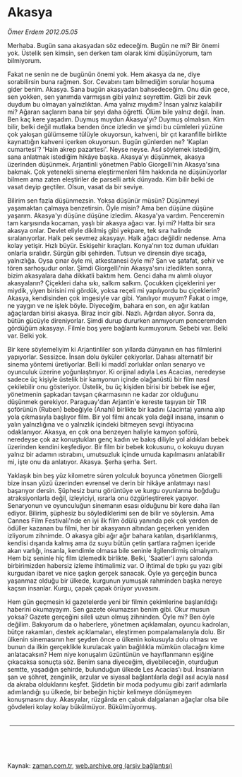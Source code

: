 # Akasya

*Ömer Erdem 2012.05.05*

<td class="columnist-detail">
<p>Merhaba. Bugün sana akasyadan söz edeceğim. Bugün ne mi? Bir önemi yok. Üstelik sen kimsin, sen derken tam olarak kimi düşünüyorum, tam bilmiyorum.</p>
<p>
<div id="haberMetinDiv">
<p>Fakat ne senin ne de bugünün önemi yok. Hem akasya da ne, diye sorabilirsin buna rağmen. Sor. Cevabını tam bilmediğim sorular hoşuma gider benim. Akasya. Sana bugün akasyadan bahsedeceğim. Onu dün gece, sen yokken, sen yanımda varmışsın gibi yalnız seyrettim. Gizli bir zevk duydum bu olmayan yalnızlıktan. Ama yalnız mıydım? İnsan yalnız kalabilir mi? Ağaran saçlarım bana bir şeyi daha öğretti. Ölüm bile yalnız değil. İnan. Ben kaç kere yaşadım. Duymuş muydun Akasya'yı? Duymuş olmalısın. Kim bilir, belki değil mutlaka benden önce izledin ve şimdi bu cümleleri yüzüne çok yakışan gülümseme tülüyle okuyorsun, kahveni, bir çıt karanfille birlikte kaynattığın kahveni içerken okuyorsun. Bugün günlerden ne? 'Kaplan cumartesi'? 'Hain akrep pazartesi'. Neyse neyse. Asıl söylemek istediğim, sana anlatmak istediğim hikâye başka. Akasya'yı düşünmek, akasya üzerinden düşünmek. Arjantinli yönetmen Pablo Giorgelli'nin Akasya'sına bakmak. Çok yetenekli sinema eleştirmenleri film hakkında ne düşünüyorlar bilmem ama zaten eleştiriler de parselli artık dünyada. Kim bilir belki de vasat deyip geçtiler. Olsun, vasat da bir seviye.
<p> Bilirim sen fazla düşünmezsin. Yoksa düşünür müsün? Düşünmeyi yaşamaktan çalmaya benzetirsin. Öyle misin? Ama ben düşüne düşüne yaşarım. Akasya'yı düşüne düşüne izledim. Akasya'ya vardım. Penceremin tam karşısında kocaman, yaşlı bir akasya ağacı var. İyi mi? Hatta bir sıra akasya onlar. Devlet eliyle dikilmiş gibi yekpare, tek sıra halinde sıralanıyorlar. Halk pek sevmez akasyayı. Halk ağacı değildir nedense. Ama kolay yetişir. Hızlı büyür. Eskişehir kıraçları. Konya'nın toz duman ufukları onlarla sıralıdır. Sürgün gibi şehirden. Tutsun ve dirensin diye sıcağa, yalnızlığa. Oysa çınar öyle mi, atkestanesi öyle mi? Şan ve şatafat, şehir ve tören sarhoşudur onlar. Şimdi Giorgelli'nin Akasya'sını izledikten sonra, bizim akasyalara daha dikkatli baktım hem. Genci daha mı alımlı oluyor akasyaların? Çiçekleri daha sıkı, salkım salkım. Çocukken çiçeklerini yer miydik, yiyen birisini mi gördük, yoksa reçeli mi yapılıyordu bu çiçeklerin? Akasya, kendisinden çok imgesiyle var gibi. Yanılıyor muyum? Fakat o imge, ne yaygın ve ne işlek böyle. Diyeceğim, bahara en son, en ağır katılan ağaçlardan birisi akasya. Biraz incir gibi. Nazlı. Ağırdan alıyor. Sonra da, bütün gücüyle direniyorlar. Şimdi durup dururken anmıyorum penceremden gördüğüm akasyayı. Filmle boş yere bağlantı kurmuyorum. Sebebi var. Belki var. Belki yok.
<p>Bir kere söylemeliyim ki Arjantinliler son yıllarda dünyanın en has filmlerini yapıyorlar. Sessizce. İnsan dolu öyküler çekiyorlar. Dahası alternatif bir sinema yöntemi üretiyorlar. Belli ki maddî zorluklar onları senaryo ve oyunculuk üzerine yoğunlaştırıyor. Ki orijinal adıyla Les Acacias, neredeyse sadece üç kişiyle üstelik bir kamyonun içinde olağanüstü bir film nasıl çekilebilir onu gösteriyor. Üstelik, bu üç kişiden birisi bir bebek ise eğer, yönetmenin şapkadan tavşan çıkarmasının ne kadar zor olduğunu düşünmek gerekiyor. Paraguay'dan Arjantin'e kereste taşıyan bir TIR şoförünün (Ruben) bebeğiyle (Anahi) birlikte bir kadını (Jacinta) yanına alıp yola çıkmasıyla başlıyor film. Bir yol filmi ancak yola değil insana, insanın o yalın yalnızlığına ve o yalnızlık içindeki bitmeyen sevgi ihtiyacına odaklanıyor. Akasya, en çok ona benzeyen haliyle kamyon şoförü, neredeyse çok az konuştukları genç kadın ve bakış diliyle yol aldıkları bebek üzerinden kendini keşfediyor. Bir film bir bebek kokusunu, o kokuyu duyan yalnız bir adamın ıstırabını, umutsuzluk içinde umuda kapılmasını anlatabilir mi, işte onu da anlatıyor. Akasya. Şerha şerha. Sert.
<p>Yaklaşık bin beş yüz kilometre süren yolculuk boyunca yönetmen Giorgelli bize insan yüzü üzerinden evrensel ve derin bir hikâye anlatmayı nasıl başarıyor dersin. Şüphesiz bunu görüntüye ve kurgu oyunlarına boğduğu atraksiyonlarla değil, izleyiciyi, ısrarla onu özgürleştirerek yapıyor. Senaryonun ve oyunculuğun sinemanın esası olduğunu bir kere daha ilan ediyor. Bilirim, şüphesiz bu söylediklerimi sen de bilir ve söylersin. Ama Cannes Film Festivali'nde en iyi ilk film ödülü yanında pek çok yerden de ödüller kazanan bu filmi, her bir akasyanın altından geçerken yeniden izliyorum zihnimde. O akasya gibi ağır ağır bahara katılan, dışarlıklanmış, kendisi dışarıda kalmış ama öz suyu bütün çetin şartlara rağmen içeride akan varlığı, insanla, kendimle olmasa bile seninle ilgilendirmiş olmalıyım. Hem biz seninle hiç film izlemedik birlikte. Belki, 'Saatler'i aynı salonda birbirimizden habersiz izleme ihtimalimiz var. O ihtimal de tıpkı şu yazı gibi kurgudan ibaret ve nice şaşkın gerçek sanacak. Öyle ya gerçeğin bunca yaşanmaz olduğu bir ülkede, kurgunun yumuşak rahminden başka nereye kaçsın insanlar. Kurgu, çapak çapak örüyor yuvasını.
<p>Hem gün geçmesin ki gazetelerde yeni bir filmin çekimlerine başlanıldığı haberini okumayayım. Sen gazete okumazsın benim gibi. Okur musun yoksa? Gazete gerçeğini sileli uzun olmuş zihninden. Öyle mi? Ben öyle değilim. Bakıyorum da o haberlere, yönetmen açıklamaları, oyuncu kadroları, bütçe rakamları, destek açıklamaları, eleştirmen pompalamalarıyla dolu. Bir ülkenin sinemasının her şeyden önce o ülkenin kokusuyla dolu olması ve bunun da ilkin gerçeklikle kurulacak yalın bağlılıkla mümkün olacağını kime anlatacaksın? Hem niye konuşalım üzüntünün ve hayıflanmanın eşiğine çıkacaksa sonuçta söz. Benim sana diyeceğim, diyebileceğin, oturduğun semtte, yaşadığın şehirde, bulunduğun ülkede Les Acacias'ı bul. İnsanların şan ve şöhret, zenginlik, arzular ve siyasal bağlantılarla değil asıl acıyla nasıl da akraba olduklarını keşfet. Şiddetin bir moda podyumu gibi zarif adımlarla adımlandığı şu ülkede, bir bebeğin hiçbir kelimeye dönüşmeyen konuşmasını duy. Akasyalar, rüzgârda en çabuk dalgalanan ağaçlar olsa bile gövdeleri kolay kolay bükülmüyor. Bükülmüyormuş.</p></p></p></p></p></div>
</p>

<div class="latest-news-main" style="font-size:11pt;width:510px;padding:5px;">
<hr color="#333333" size="1"/>

</div>

<p><br>
		 </br></p></td>

Kaynak: [zaman.com.tr](http://zaman.com.tr/yazar.do?yazino=1282965), [web.archive.org (arşiv bağlantısı)](http://web.archive.org/web/20120511233900/http://www.zaman.com.tr:80/yazar.do?yazino=1282965)
